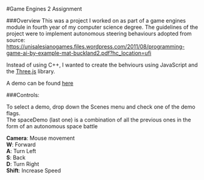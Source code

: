 #Game Engines 2 Assignment

###Overview
This was a project I worked on as part of a game engines module in fourth year of my computer science degree.
The guidelines of the project were to implement autonomous steering behaviours adopted from source:
https://unisalesianogames.files.wordpress.com/2011/08/programming-game-ai-by-example-mat-buckland2.pdf?hc_location=ufi 

Instead of using C++, I wanted to create the behviours using JavaScript and the [Three.js](https://threejs.org/) library.

A demo can be found [here](http://antohayden.com/steeringbehaviours)

###Controls:

To select a demo, drop down the Scenes menu and check one of the demo flags.  
The spaceDemo (last one) is a combination of all the previous ones in the form of an autonomous space battle

**Camera**: Mouse movement  
**W**: Forward  
**A**: Turn Left  
**S**: Back  
**D**: Turn Right  
**Shift**: Increase Speed  


